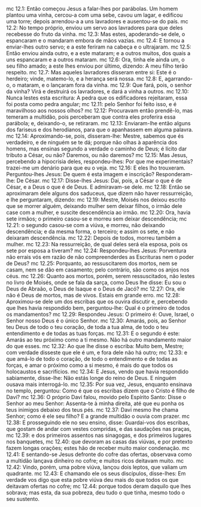 mc 12.1: Então começou Jesus a falar-lhes por parábolas. Um homem plantou uma vinha, cercou-a com uma sebe, cavou um lagar, e edificou uma torre; depois arrendou-a a uns lavradores e ausentou-se do país.
mc 12.2: No tempo próprio, enviou um servo aos lavradores para que deles recebesse do fruto da vinha.
mc 12.3: Mas estes, apoderando-se dele, o espancaram e o mandaram embora de mãos vazias.
mc 12.4: E tornou a enviar-lhes outro servo; e a este feriram na cabeça e o ultrajaram.
mc 12.5: Então enviou ainda outro, e a este mataram; e a outros muitos, dos quais a uns espancaram e a outros mataram.
mc 12.6: Ora, tinha ele ainda um, o seu filho amado; a este lhes enviou por último, dizendo: A meu filho terão respeito.
mc 12.7: Mas aqueles lavradores disseram entre si: Este é o herdeiro; vinde, matemo-lo, e a herança será nossa.
mc 12.8: E, agarrando-o, o mataram, e o lançaram fora da vinha.
mc 12.9: Que fará, pois, o senhor da vinha? Virá e destruirá os lavradores, e dará a vinha a outros.
mc 12.10: Nunca lestes esta escritura: A pedra que os edificadores rejeitaram, essa foi posta como pedra angular;
mc 12.11: pelo Senhor foi feito isso, e é maravilhoso aos nossos olhos?
mc 12.12: Procuravam então prendê-lo, mas temeram a multidão, pois perceberam que contra eles proferira essa parábola; e, deixando-o, se retiraram.
mc 12.13: Enviaram-lhe então alguns dos fariseus e dos herodianos, para que o apanhassem em alguma palavra.
mc 12.14: Aproximando-se, pois, disseram-lhe: Mestre, sabemos que és verdadeiro, e de ninguém se te dá; porque não olhas à aparência dos homens, mas ensinas segundo a verdade o caminho de Deus; é lícito dar tributo a César, ou não? Daremos, ou não daremos?
mc 12.15: Mas Jesus, percebendo a hipocrisia deles, respondeu-lhes: Por que me experimentais? trazei-me um denário para que eu o veja.
mc 12.16: E eles lho trouxeram. Perguntou-lhes Jesus: De quem é esta imagem e inscrição? Responderam-lhe: De César.
mc 12.17: Disse-lhes Jesus: Dai, pois, a César o que é de César, e a Deus o que é de Deus. E admiravam-se dele.
mc 12.18: Então se aproximaram dele alguns dos saduceus, que dizem não haver ressurreição, e lhe perguntaram, dizendo:
mc 12.19: Mestre, Moisés nos deixou escrito que se morrer alguém, deixando mulher sem deixar filhos, o irmão dele case com a mulher, e suscite descendência ao irmão.
mc 12.20: Ora, havia sete irmãos; o primeiro casou-se e morreu sem deixar descendência;
mc 12.21: o segundo casou-se com a viúva, e morreu, não deixando descendência; e da mesma forma, o terceiro; e assim os sete, e não deixaram descendência.
mc 12.22: Depois de todos, morreu também a mulher.
mc 12.23: Na ressurreição, de qual deles será ela esposa, pois os sete por esposa a tiveram?
mc 12.24: Respondeu-lhes Jesus: Porventura não errais vós em razão de não compreenderdes as Escrituras nem o poder de Deus?
mc 12.25: Porquanto, ao ressuscitarem dos mortos, nem se casam, nem se dão em casamento; pelo contrário, são como os anjos nos céus.
mc 12.26: Quanto aos mortos, porém, serem ressuscitados, não lestes no livro de Moisés, onde se fala da sarça, como Deus lhe disse: Eu sou o Deus de Abraão, o Deus de Isaque e o Deus de Jacó?
mc 12.27: Ora, ele não é Deus de mortos, mas de vivos. Estais em grande erro.
mc 12.28: Aproximou-se dele um dos escribas que os ouvira discutir e, percebendo que lhes havia respondido bem, perguntou-lhe: Qual é o primeiro de todos os mandamentos?
mc 12.29: Respondeu Jesus: O primeiro é: Ouve, Israel, o Senhor nosso Deus é o único Senhor.
mc 12.30: Amarás, pois, ao Senhor teu Deus de todo o teu coração, de toda a tua alma, de todo o teu entendimento e de todas as tuas forças.
mc 12.31: E o segundo é este: Amarás ao teu próximo como a ti mesmo. Não há outro mandamento maior do que esses.
mc 12.32: Ao que lhe disse o escriba: Muito bem, Mestre; com verdade disseste que ele é um, e fora dele não há outro;
mc 12.33: e que amá-lo de todo o coração, de todo o entendimento e de todas as forças, e amar o próximo como a si mesmo, é mais do que todos os holocaustos e sacrifícios.
mc 12.34: E Jesus, vendo que havia respondido sabiamente, disse-lhe: Não estás longe do reino de Deus. E ninguém ousava mais interrogá-lo.
mc 12.35: Por sua vez, Jesus, enquanto ensinava no templo, perguntou: Como é que os escribas dizem que o Cristo é filho de Davi?
mc 12.36: O próprio Davi falou, movido pelo Espírito Santo: Disse o Senhor ao meu Senhor: Assenta-te à minha direita, até que eu ponha os teus inimigos debaixo dos teus pés.
mc 12.37: Davi mesmo lhe chama Senhor; como é ele seu filho? E a grande multidão o ouvia com prazer.
mc 12.38: E prosseguindo ele no seu ensino, disse: Guardai-vos dos escribas, que gostam de andar com vestes compridas, e das saudações nas praças,
mc 12.39: e dos primeiros assentos nas sinagogas, e dos primeiros lugares nos banquetes,
mc 12.40: que devoram as casas das viúvas, e por pretexto fazem longas orações; estes hão de receber muito maior condenação.
mc 12.41: E sentando-se Jesus defronte do cofre das ofertas, observava como a multidão lançava dinheiro no cofre; e muitos ricos deitavam muito.
mc 12.42: Vindo, porém, uma pobre viúva, lançou dois leptos, que valiam um quadrante.
mc 12.43: E chamando ele os seus discípulos, disse-lhes: Em verdade vos digo que esta pobre viúva deu mais do que todos os que deitavam ofertas no cofre;
mc 12.44: porque todos deram daquilo que lhes sobrava; mas esta, da sua pobreza, deu tudo o que tinha, mesmo todo o seu sustento.
